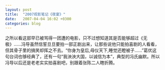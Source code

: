 ```yaml
---
layout: post
title:  "2007观影笔记《夜宴》"
date:   2007-04-04 16:02 +0300
categories: blog
---
```



之所以看这部早已被骂得一团遭的电影，只不过想知道其是否能够超过《无极》……冯导虽然信誓旦旦要拍一部正剧出来，让那些说他只能拍喜剧的人看看，但其骨子里的搞笑却挥之不去。“你身为皇后,母仪天下,睡觉还瞪被子……”葛优这句台词也够经典了，还有一句“我泱泱大国，以诚信为本”，典型的冯氏幽默。所以冯导以后还是老老实实拍喜剧吧，别跟着张陈二人瞎折腾。





<!--end-->
